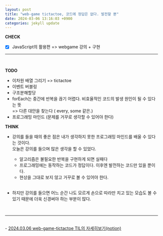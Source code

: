 ```yaml
---
layout: post
title: "web-game tictactoe, 코드에 정답은 없다. 발전할 뿐"
date: 2024-03-06 13:16:03 +0900
categories: jekyll update
---
```


<b>CHECK</b>

- [x] JavaScript의 활용편 => webgame 강의 + 구현
      <br>

---

<br>

<b>TODO</b>

- 이차원 배열 그리기 => tictactoe
- 이벤트 버블링
- 구조분해할당
- forEach는 중간에 반복을 끊기 어렵다. 비효율적인 코드의 발생 원인이 될 수 있다는 뜻 <br>=> 다른 대안을 찾는다 ( every, some 같은.)
- 프로그래밍 마인드 (문제를 거꾸로 생각할 수 있어야 한다)

<b>THINK</b>

- 강의를 들을 때의 좋은 점은 내가 생각하지 못한 프로그래밍 마인드를 배울 수 있다는 것이다. <br>오늘은 강의를 들으며 많은 생각을 할 수 있었다.

  - 알고리즘은 불필요한 반복을 구현하게 되면 실패다
  - 프로그래밍에는 동작하는 코드가 정답이다. 이후엔 발전하는 코드만 있을 뿐이다.
  - 현상을 그대로 보지 않고 거꾸로 볼 수 있어야 한다.  
    <br>

- 하지만 강의를 들으면 어느 순간 나도 모르게 손으로 따라만 치고 있는 모습도 볼 수 있기 때문에 더욱 신경써야 하는 부분이 많다.

<br>

---

<br>
- <a href='https://www.notion.so/fun-blog/webgame-tictactoe-d0592d7ecfae4b7197f74fb33d7cb776' target="_blank">2024.03.06 web-game-tictactoe TIL의 자세히보기(notion)</a>
